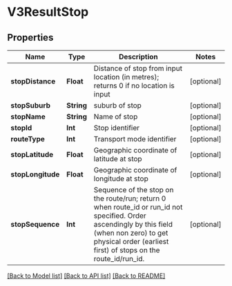 # V3ResultStop

## Properties
Name | Type | Description | Notes
------------ | ------------- | ------------- | -------------
**stopDistance** | **Float** | Distance of stop from input location (in metres); returns 0 if no location is input | [optional] 
**stopSuburb** | **String** | suburb of stop | [optional] 
**stopName** | **String** | Name of stop | [optional] 
**stopId** | **Int** | Stop identifier | [optional] 
**routeType** | **Int** | Transport mode identifier | [optional] 
**stopLatitude** | **Float** | Geographic coordinate of latitude at stop | [optional] 
**stopLongitude** | **Float** | Geographic coordinate of longitude at stop | [optional] 
**stopSequence** | **Int** | Sequence of the stop on the route/run; return 0 when route_id or run_id not specified. Order ascendingly by this field (when non zero) to get physical order (earliest first) of stops on the route_id/run_id. | [optional] 

[[Back to Model list]](../README.md#documentation-for-models) [[Back to API list]](../README.md#documentation-for-api-endpoints) [[Back to README]](../README.md)


